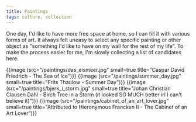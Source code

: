 ```yaml
---
title: Paintings
tags: culture, collection
---
```


One day, I'd like to have more free space at home, so I can fill it with
various forms of art. It always felt uneasy to select any specific painting or
other object as "something I'd like to have on my wall for the rest of my
life". To make the process easier for me, I'm slowly collecting a list of
candidates here:

{{image (src="/paintings/das_eismeer.jpg" small=true title="Caspar David Friedrich - The Sea of Ice")}}
{{image (src="/paintings/summer_day.jpg" small=true title="Frits Thaulow - Summer Day")}}
{{image (src="/paintings/bjerk_i_storm.jpg" small=true title="Johan Christian Clausen Dahl - Birch Tree in a Storm (it looked SO MUCH better irl I can't believe it)")}}
{{image (src="/paintings/cabinet_of_an_art_lover.jpg" small=true title="Attributed to Hieronymous Francken II - The Cabinet of an Art Lover")}}

